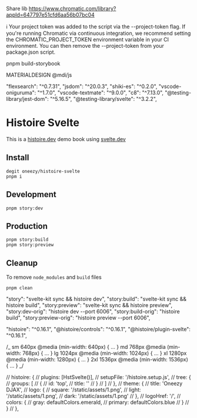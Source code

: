 Share lib
https://www.chromatic.com/library?appId=647797e51cfd6aa56b07bc04

ℹ Your project token was added to the script via the --project-token flag.
If you're running Chromatic via continuous integration, we recommend setting
the CHROMATIC_PROJECT_TOKEN environment variable in your CI environment.
You can then remove the --project-token from your package.json script.

pnpm build-storybook

MATERIALDESIGN @mdi/js

<!-- https://pictogrammers.com/library/mdi/ -->

"flexsearch": "^0.7.31",
"jsdom": "^20.0.3",
"shiki-es": "^0.2.0",
"vscode-oniguruma": "^1.7.0",
"vscode-textmate": "^9.0.0",
"c8": "^7.13.0",
"@testing-library/jest-dom": "^5.16.5",
"@testing-library/svelte": "^3.2.2",

# Histoire Svelte

This is a [histoire.dev](https://histoire.dev) demo book using [svelte.dev](https://svelte.dev)

## Install

```
degit oneezy/histoire-svelte
pnpm i
```

## Development

```
pnpm story:dev
```

## Production

```
pnpm story:build
pnpm story:preview
```

## Cleanup

To remove `node_modules` and `build` files

```
pnpm clean
```

<!-- ------------------- historie delete -->

"story": "svelte-kit sync && histoire dev",
"story:build": "svelte-kit sync && histoire build",
"story:preview": "svelte-kit sync && histoire preview",
"story:dev-orig": "histoire dev --port 6006",
"story:build-orig": "histoire build",
"story:preview-orig": "histoire preview --port 6006",

"histoire": "^0.16.1",
"@histoire/controls": "^0.16.1",
"@histoire/plugin-svelte": "^0.16.1",

/_
sm 640px @media (min-width: 640px) { ... }
md 768px @media (min-width: 768px) { ... }
lg 1024px @media (min-width: 1024px) { ... }
xl 1280px @media (min-width: 1280px) { ... }
2xl 1536px @media (min-width: 1536px) { ... }
_/

// histoire: {
// plugins: [HstSvelte()],
// setupFile: '/histoire.setup.js',
// tree: {
// groups: [
// {
// id: 'top',
// title: ''
// }
// ]
// },
// theme: {
// title: 'Oneezy DJAX',
// logo: {
// square: '/static/assets/1.png',
// light: '/static/assets/1.png',
// dark: '/static/assets/1.png'
// },
// logoHref: '/',
// colors: {
// gray: defaultColors.emerald,
// primary: defaultColors.blue
// }
// }
// },
